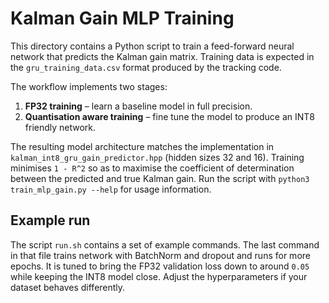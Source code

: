# Kalman Gain MLP Training

This directory contains a Python script to train a feed-forward neural network
that predicts the Kalman gain matrix. Training data is expected in the
`gru_training_data.csv` format produced by the tracking code.

The workflow implements two stages:

1. **FP32 training** – learn a baseline model in full precision.
2. **Quantisation aware training** – fine tune the model to produce
   an INT8 friendly network.

The resulting model architecture matches the implementation in
`kalman_int8_gru_gain_predictor.hpp` (hidden sizes 32 and 16).
Training minimises ``1 - R^2`` so as to maximise the coefficient of
determination between the predicted and true Kalman gain. Run the script with
`python3 train_mlp_gain.py --help` for usage information.

## Example run

The script `run.sh` contains a set of example commands.  The last command in
that file trains network with BatchNorm and dropout and runs
for more epochs.  It is tuned to bring the FP32 validation loss down to around
``0.05`` while keeping the INT8 model close.  Adjust the hyperparameters if your
dataset behaves differently.
